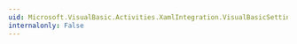 ```yaml
---
uid: Microsoft.VisualBasic.Activities.XamlIntegration.VisualBasicSettingsConverter
internalonly: False
---
```

